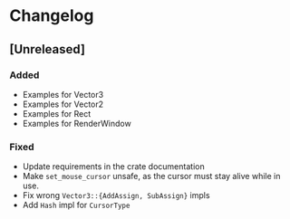 # Changelog

## [Unreleased]

### Added
- Examples for Vector3
- Examples for Vector2
- Examples for Rect
- Examples for RenderWindow

### Fixed
- Update requirements in the crate documentation
- Make `set_mouse_cursor` unsafe, as the cursor must stay alive while in use.
- Fix wrong `Vector3::{AddAssign, SubAssign}` impls
- Add `Hash` impl for `CursorType`
